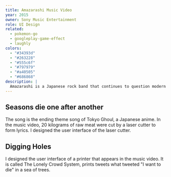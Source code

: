 ```yaml
---
title: Amazarashi Music Video
year: 2015
owner: Sony Music Entertainment
role: UI Design
related:
  - pokemon-go
  - googleplay-game-effect
  - laughly
colors:
  - "#34393d"
  - "#263228"
  - "#555c6f"
  - "#797979"
  - "#a40505"
  - "#686868"
description: |
  Amazarashi is a Japanese rock band that continues to question modern society through its songs. I designed a user interface for their music video during my period at SIX, creative agency in Tokyo, Japan.
---
```


## Seasons die one after another

The song is the ending theme song of Tokyo Ghoul, a Japanese anime. In the music video, 20 kilograms of raw meat were cut by a laser cutter to form lyrics. I designed the user interface of the laser cutter.

<work-media name="seasons_die_one_after_another_1.jpg" alt="Seasons die one after another1" />
<work-media name="seasons_die_one_after_another_2.jpg" alt="Seasons die one after another2" />
<work-media name="seasons_die_one_after_another_3.jpg" alt="UI design for the laser cutter in the music video" />

<work-media name="https://www.youtube.com/watch?v=wtJcLWeY114" />

## Digging Holes

I designed the user interface of a printer that appears in the music video. It is called The Lonely Crowd System, prints tweets what tweeted "I want to die" in a sea of trees.

<work-media name="digging_holes_1.jpg" alt="Digging Holes1" />
<work-media name="digging_holes_2.jpg" alt="Digging Holes2" />
<work-media name="digging_holes_3.jpg" alt="Digging Holes3" />
<work-media name="digging_holes_4.jpg" alt="Digging Holes4" />

<work-media name="https://www.youtube.com/watch?v=B2HsdgVQ-cc" />
